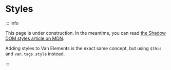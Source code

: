 # Styles

::: info

This page is under construction. In the meantime, you can read [the Shadow DOM styles article on MDN](https://developer.mozilla.org/en-US/docs/Web/API/Web_components/Using_shadow_DOM#applying_styles_inside_the_shadow_dom).

Adding styles to Van Elements is the exact same concept, but using `$this` and `van.tags.style` instead.

:::
